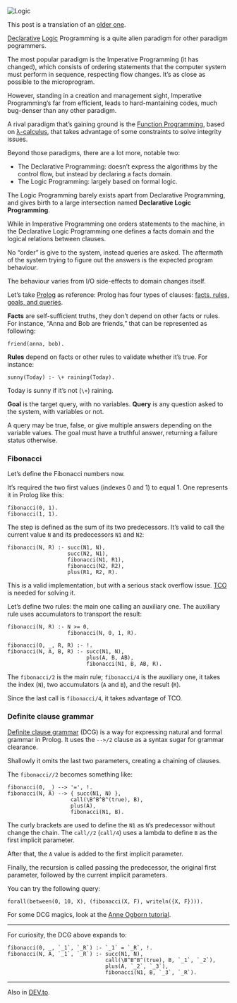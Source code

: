 ![Logic](//cacilhas.info/img/glider.png)

This post is a translation of an [older one](/2017/11/acumuladores.html).

[Declarative](https://en.wikipedia.org/wiki/Declarative_programming) [Logic](https://en.wikipedia.org/wiki/Logic_programming) Programming is a quite alien paradigm for other paradigm pogrammers.

The most popular paradigm is the Imperative Programming (it has changed), which consists of ordering statements that the computer system must perform in sequence, respecting flow changes. It’s as close as possible to the microprogram.

However, standing in a creation and management sight, Imperative Programming’s far from efficient, leads to hard-mantaining codes, much bug-denser than any other paradigm.

A rival paradigm that’s gaining ground is the [Function Programming](https://en.wikipedia.org/wiki/Functional_programming), based on [λ-calculus](https://en.wikipedia.org/wiki/Lambda_calculus), that takes advantage of some constraints to solve integrity issues.

Beyond those paradigms, there are a lot more, notable two:

*   The Declarative Programming: doesn’t express the algorithms by the control flow, but instead by declaring a facts domain.
*   The Logic Programming: largely based on formal logic.

The Logic Programming barely exists apart from Declarative Programming, and gives birth to a large intersection named **Declarative Logic Programming**.

While in Imperative Programming one orders statements to the machine, in the Declarative Logic Programming one defines a facts domain and the logical relations between clauses.

No “order” is give to the system, instead queries are asked. The aftermath of the system trying to figure out the answers is the expected program behaviour.

The behaviour varies from I/O side-effects to domain changes itself.

Let’s take [Prolog](https://www.swi-prolog.org/) as reference: Prolog has four types of clauses: [facts, rules, goals, and queries](http://www.ablmcc.edu.hk/~scy/prolog/pro02.htm).

**Facts** are self-sufficient truths, they don’t depend on other facts or rules. For instance, “Anna and Bob are friends,” that can be represented as following:

    friend(anna, bob).

**Rules** depend on facts or other rules to validate whether it’s true. For instance:

    sunny(Today) :- \+ raining(Today).

Today is sunny if it’s not (`\+`) raining.

**Goal** is the target query, with no variables. **Query** is any question asked to the system, with variables or not.

A query may be true, false, or give multiple answers depending on the variable values. The goal must have a truthful answer, returning a failure status otherwise.

### Fibonacci

Let’s define the Fibonacci numbers now.

It’s required the two first values (indexes 0 and 1) to equal 1. One represents it in Prolog like this:

    fibonacci(0, 1).
    fibonacci(1, 1).

The step is defined as the sum of its two predecessors. It’s valid to call the current value `N` and its predecessors `N1` and `N2`:

    fibonacci(N, R) :- succ(N1, N),
                       succ(N2, N1),
                       fibonacci(N1, R1),
                       fibonacci(N2, R2),
                       plus(R1, R2, R).

This is a valid implementation, but with a serious stack overflow issue. [TCO](http://wiki.c2.com/?TailCallOptimization) is needed for solving it.

Let’s define two rules: the main one calling an auxiliary one. The auxiliary rule uses accumulators to transport the result:

    fibonacci(N, R) :- N >= 0,
                       fibonacci(N, 0, 1, R).
    
    fibonacci(0, _, R, R) :- !.
    fibonacci(N, A, B, R) :- succ(N1, N),
                             plus(A, B, AB),
                             fibonacci(N1, B, AB, R).

The `fibonacci/2` is the main rule; `fibonacci/4` is the auxiliary one, it takes the index (`N`), two accumulators (`A` and `B`), and the result (`R`).

Since the last call is `fibonacci/4`, it takes advantage of TCO.

### Definite clause grammar

[Definite clause grammar](https://www.swi-prolog.org/pldoc/man?section=DCG) (DCG) is a way for expressing natural and formal grammar in Prolog. It uses the `-->/2` clause as a syntax sugar for grammar clearance.

Shallowly it omits the last two parameters, creating a chaining of clauses.

The `fibonacci//2` becomes something like:

    fibonacci(0, _) --> '=', !.
    fibonacci(N, A) --> { succ(N1, N) },
                        call(\B^B^B^(true), B),
                        plus(A),
                        fibonacci(N1, B).

The curly brackets are used to define the `N1` as `N`’s predecessor without change the chain. The `call//2` (`call/4`) uses a lambda to define `B` as the first implicit parameter.

After that, the `A` value is added to the first implicit parameter.

Finally, the recursion is called passing the predecessor, the original first parameter, followed by the current implicit parameters.

You can try the following query:

    forall(between(0, 10, X), (fibonacci(X, F), writeln({X, F}))).

For some DCG magics, look at the [Anne Ogborn tutorial](http://www.pathwayslms.com/swipltuts/dcg/).

* * *

For curiosity, the DCG above expands to:

    fibonacci(0, _, `_1`, `_R`) :- `_1` = `_R`, !.
    fibonacci(N, A, `_1`, `_R`) :- succ(N1, N),
                                   call(\B^B^B^(true), B, `_1`, `_2`),
                                   plus(A, `_2`, `_3`),
                                   fibonacci(N1, B, `_3`, `_R`).

* * *

Also in [DEV.to](https://dev.to/cacilhas/accumulators-in-declarative-logic-programming-5cl7).
